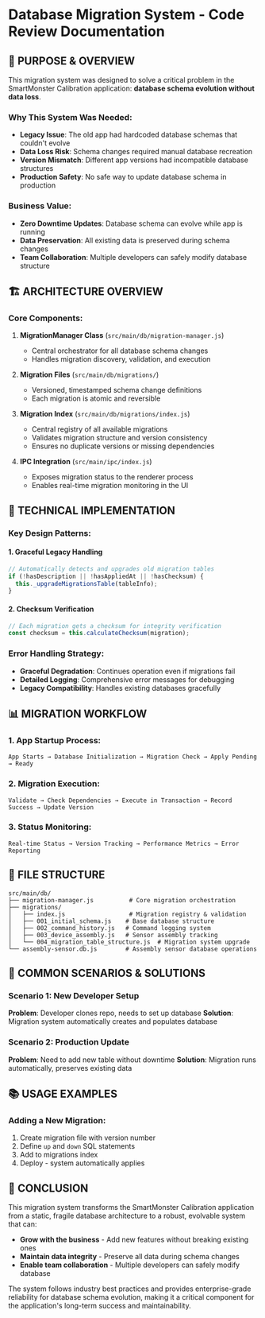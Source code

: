 # Database Migration System - Code Review Documentation

## 🎯 **PURPOSE & OVERVIEW**

This migration system was designed to solve a critical problem in the SmartMonster Calibration application: **database schema evolution without data loss**. 

### **Why This System Was Needed:**
- **Legacy Issue**: The old app had hardcoded database schemas that couldn't evolve
- **Data Loss Risk**: Schema changes required manual database recreation
- **Version Mismatch**: Different app versions had incompatible database structures
- **Production Safety**: No safe way to update database schema in production

### **Business Value:**
- **Zero Downtime Updates**: Database schema can evolve while app is running
- **Data Preservation**: All existing data is preserved during schema changes
- **Team Collaboration**: Multiple developers can safely modify database structure

## 🏗️ **ARCHITECTURE OVERVIEW**

### **Core Components:**

1. **MigrationManager Class** (`src/main/db/migration-manager.js`)
   - Central orchestrator for all database schema changes
   - Handles migration discovery, validation, and execution

2. **Migration Files** (`src/main/db/migrations/`)
   - Versioned, timestamped schema change definitions
   - Each migration is atomic and reversible

3. **Migration Index** (`src/main/db/migrations/index.js`)
   - Central registry of all available migrations
   - Validates migration structure and version consistency
   - Ensures no duplicate versions or missing dependencies

4. **IPC Integration** (`src/main/ipc/index.js`)
   - Exposes migration status to the renderer process
   - Enables real-time migration monitoring in the UI

## 🔧 **TECHNICAL IMPLEMENTATION**

### **Key Design Patterns:**

#### **1. Graceful Legacy Handling**
```javascript
// Automatically detects and upgrades old migration tables
if (!hasDescription || !hasAppliedAt || !hasChecksum) {
  this._upgradeMigrationsTable(tableInfo);
}
```

#### **2. Checksum Verification**
```javascript
// Each migration gets a checksum for integrity verification
const checksum = this.calculateChecksum(migration);
```

### **Error Handling Strategy:**

- **Graceful Degradation**: Continues operation even if migrations fail
- **Detailed Logging**: Comprehensive error messages for debugging
- **Legacy Compatibility**: Handles existing databases gracefully

## 📊 **MIGRATION WORKFLOW**

### **1. App Startup Process:**
```
App Starts → Database Initialization → Migration Check → Apply Pending → Ready
```

### **2. Migration Execution:**
```
Validate → Check Dependencies → Execute in Transaction → Record Success → Update Version
```

### **3. Status Monitoring:**
```
Real-time Status → Version Tracking → Performance Metrics → Error Reporting
```

## 📁 **FILE STRUCTURE**

```
src/main/db/
├── migration-manager.js          # Core migration orchestration
├── migrations/
│   ├── index.js                  # Migration registry & validation
│   ├── 001_initial_schema.js    # Base database structure
│   ├── 002_command_history.js   # Command logging system
│   ├── 003_device_assembly.js   # Sensor assembly tracking
│   └── 004_migration_table_structure.js  # Migration system upgrade
└── assembly-sensor.db.js        # Assembly sensor database operations
```

## 🚨 **COMMON SCENARIOS & SOLUTIONS**

### **Scenario 1: New Developer Setup**
**Problem**: Developer clones repo, needs to set up database
**Solution**: Migration system automatically creates and populates database

### **Scenario 2: Production Update**
**Problem**: Need to add new table without downtime
**Solution**: Migration runs automatically, preserves existing data

## 📚 **USAGE EXAMPLES**

### **Adding a New Migration:**
1. Create migration file with version number
2. Define `up` and `down` SQL statements
3. Add to migrations index
4. Deploy - system automatically applies

## 🎉 **CONCLUSION**

This migration system transforms the SmartMonster Calibration application from a static, fragile database architecture to a robust, evolvable system that can:

- **Grow with the business** - Add new features without breaking existing ones
- **Maintain data integrity** - Preserve all data during schema changes
- **Enable team collaboration** - Multiple developers can safely modify database

The system follows industry best practices and provides enterprise-grade reliability for database schema evolution, making it a critical component for the application's long-term success and maintainability.
